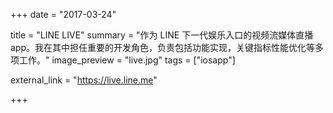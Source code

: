 +++
date = "2017-03-24"

title = "LINE LIVE"
summary = "作为 LINE 下一代娱乐入口的视频流媒体直播 app。我在其中担任重要的开发角色，负责包括功能实现，关键指标性能优化等多项工作。"
image_preview = "live.jpg"
tags = ["iosapp"]

external_link = "https://live.line.me"

+++

